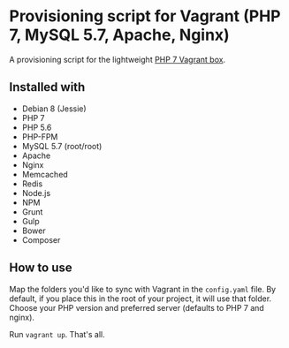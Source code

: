 # Provisioning script for Vagrant (PHP 7, MySQL 5.7, Apache, Nginx)
A provisioning script for the lightweight [PHP 7 Vagrant box](https://atlas.hashicorp.com/ncaro/boxes/php7-debian8-apache-nginx-mysql/).

## Installed with
- Debian 8 (Jessie)
- PHP 7
- PHP 5.6
- PHP-FPM
- MySQL 5.7 (root/root)
- Apache
- Nginx
- Memcached
- Redis
- Node.js
- NPM
- Grunt
- Gulp
- Bower
- Composer

## How to use
Map the folders you'd like to sync with Vagrant in the `config.yaml` file. By default, if you place this in the root of your project, it will use that folder. Choose your PHP version and preferred server (defaults to PHP 7 and nginx).

Run `vagrant up`. That's all.

